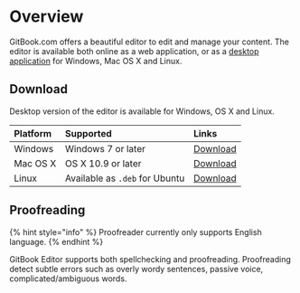 # Overview

GitBook.com offers a beautiful editor to edit and manage your content. The editor is available both online as a web application, or as a [desktop application](https://www.gitbook.com/editor) for Windows, Mac OS X and Linux.

## Download

Desktop version of the editor is available for Windows, OS X and Linux.

| Platform | Supported | Links |
| :--- | :--- | :--- |
| Windows | Windows 7 or later | [Download](https://www.gitbook.com/editor/windows/download) |
| Mac OS X | OS X 10.9 or later | [Download](https://www.gitbook.com/editor/osx/download) |
| Linux | Available as `.deb` for Ubuntu | [Download](https://www.gitbook.com/editor/linux/download) |

## Proofreading

{% hint style="info" %}
Proofreader currently only supports English language.
{% endhint %}

GitBook Editor supports both spellchecking and proofreading. Proofreading detect subtle errors such as overly wordy sentences, passive voice, complicated/ambiguous words.

